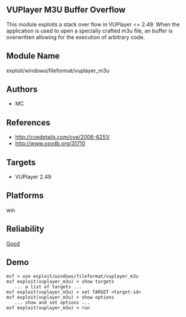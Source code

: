 ## VUPlayer M3U Buffer Overflow

This module exploits a stack over flow in VUPlayer <= 2.49. 
When the application is used to open a specially crafted m3u 
file, an buffer is overwritten allowing for the execution of 
arbitrary code.


## Module Name
exploit/windows/fileformat/vuplayer_m3u

## Authors
* MC


## References
* http://cvedetails.com/cve/2006-6251/
* http://www.osvdb.org/31710



## Targets
* VUPlayer 2.49


## Platforms
win

## Reliability
[Good](https://github.com/rapid7/metasploit-framework/wiki/Exploit-Ranking)

## Demo

```
msf > use exploit/windows/fileformat/vuplayer_m3u
msf exploit(vuplayer_m3u) > show targets
   ... a list of targets ...
msf exploit(vuplayer_m3u) > set TARGET <target-id>
msf exploit(vuplayer_m3u) > show options
   ... show and set options ...
msf exploit(vuplayer_m3u) > run
```
    
    